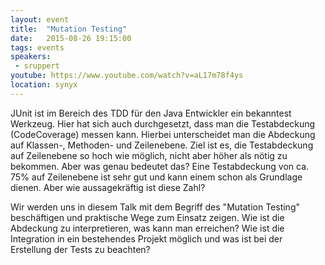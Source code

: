 ```yaml
---
layout: event
title:  "Mutation Testing"
date:   2015-08-26 19:15:00
tags: events
speakers:
 - sruppert
youtube: https://www.youtube.com/watch?v=aL17m78f4ys
location: synyx
---
```


JUnit ist im Bereich des TDD für den Java Entwickler ein bekanntest Werkzeug. Hier hat sich auch durchgesetzt, dass man die Testabdeckung (CodeCoverage) messen kann. Hierbei unterscheidet man die Abdeckung auf Klassen-, Methoden- und Zeilenebene. Ziel ist es, die Testabdeckung auf Zeilenebene so hoch wie möglich, nicht aber höher als nötig zu bekommen. Aber was genau bedeutet das? Eine Testabdeckung von ca. 75% auf Zeilenebene ist sehr gut und kann einem schon als Grundlage dienen. Aber wie aussagekräftig ist diese Zahl?

Wir werden uns in diesem Talk mit dem Begriff des "Mutation Testing" beschäftigen und praktische Wege zum Einsatz zeigen. Wie ist die Abdeckung zu interpretieren, was kann man erreichen? Wie ist die Integration in ein bestehendes Projekt möglich und was ist bei der Erstellung der Tests zu beachten?